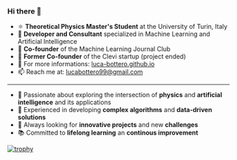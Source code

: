 ### Hi there 👋

- ⚛️ **Theoretical Physics Master's Student** at the University of Turin, Italy
- 🌱 **Developer and Consultant** specialized in Machine Learning and Artificial Intelligence
- 🔬 **Co-founder** of the Machine Learning Journal Club
- 🛒 **Former Co-founder** of the Clevi startup (project ended)
- 🔎 For more informations: [luca-bottero.github.io](https://luca-bottero.github.io/)
- 📫 Reach me at: [lucabottero99@gmail.com](mailto:lucabottero99@gmail.com)

---

- 🔭 Passionate about exploring the intersection of **physics** and **artificial intelligence** and its applications
- 🧩 Experienced in developing **complex algorithms** and **data-driven solutions**
- 🚀 Always looking for **innovative projects** and new **challenges**
- 📚 Committed to **lifelong learning** an **continous improvement**

[![trophy](https://github-profile-trophy.vercel.app/?username=luca-bottero)](https://github.com/ryo-ma/github-profile-trophy)
